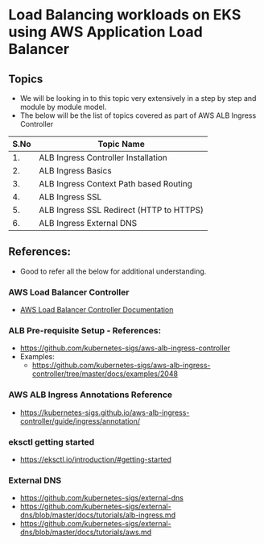 # Load Balancing workloads on EKS using AWS Application Load Balancer

## Topics
- We will be looking in to this topic very extensively in a step by step and module by module model. 
- The below will be the list of topics covered as part of AWS ALB Ingress Controller


| S.No  | Topic Name |
| ------------- | ------------- |
| 1.  | ALB Ingress Controller Installation  |
| 2.  | ALB Ingress Basics  |
| 3.  | ALB Ingress Context Path based Routing  |
| 4.  | ALB Ingress SSL  |
| 5.  | ALB Ingress SSL Redirect (HTTP to HTTPS) |
| 6.  | ALB Ingress External DNS |


## References: 
- Good to refer all the below for additional understanding.

### AWS Load Balancer Controller
- [AWS Load Balancer Controller Documentation](https://kubernetes-sigs.github.io/aws-load-balancer-controller/v2.3/)

### ALB Pre-requisite Setup - References: 
- https://github.com/kubernetes-sigs/aws-alb-ingress-controller
- Examples:
  - https://github.com/kubernetes-sigs/aws-alb-ingress-controller/tree/master/docs/examples/2048

### AWS ALB Ingress Annotations Reference
- https://kubernetes-sigs.github.io/aws-alb-ingress-controller/guide/ingress/annotation/

### eksctl getting started
- https://eksctl.io/introduction/#getting-started

### External DNS
- https://github.com/kubernetes-sigs/external-dns
- https://github.com/kubernetes-sigs/external-dns/blob/master/docs/tutorials/alb-ingress.md
- https://github.com/kubernetes-sigs/external-dns/blob/master/docs/tutorials/aws.md